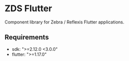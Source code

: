 # ZDS Flutter

Component library for Zebra / Reflexis Flutter applications.

## Requirements

- sdk: ">=2.12.0 <3.0.0"
- flutter: ">=1.17.0"
